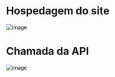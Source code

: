 # Hospedagem do site
![image](https://user-images.githubusercontent.com/81816418/236940788-acaa1bed-7993-4fc1-ad8b-fba0be32e263.png)

# Chamada da API
![image](https://user-images.githubusercontent.com/81816418/236940913-98758c2a-c7cc-4f60-9b10-10d5cbafe9c2.png)

